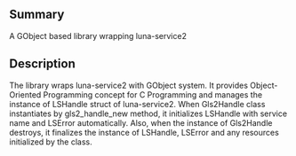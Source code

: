 Summary
-------
A GObject based library wrapping luna-service2

Description
-----------
The library wraps luna-service2 with GObject system. It provides Object-Oriented Programming concept for C Programming and manages the instance of LSHandle struct of luna-service2. When Gls2Handle class instantiates by gls2_handle_new method, it initializes LSHandle with service name and LSError automatically. Also, when the instance of Gls2Handle destroys, it finalizes the instance of LSHandle, LSError and any resources initialized by the class.
